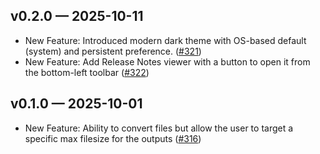 ## v0.2.0 — 2025-10-11
- New Feature: Introduced modern dark theme with OS-based default (system) and persistent preference. ([#321](https://github.com/karimz1/imgcompress/issues/321))
- New Feature: Add Release Notes viewer with a button to open it from the bottom-left toolbar  ([#322](https://github.com/karimz1/imgcompress/issues/322))

## v0.1.0 — 2025-10-01
- New Feature: Ability to convert files but allow the user to target a specific max filesize for the outputs ([#316](https://github.com/karimz1/imgcompress/issues/316))